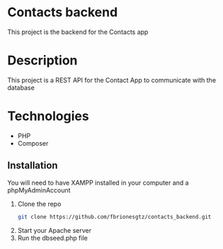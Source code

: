 # Contacts backend

This project is the backend for the Contacts app

# Description

This project is a REST API for the Contact App to communicate with the database

# Technologies

* PHP
* Composer

## Installation
You will need to have XAMPP installed in your computer and a phpMyAdminAccount
1. Clone the repo
   ```sh
   git clone https://github.com/fbrionesgtz/contacts_backend.git
   ```
2. Start your Apache server
3. Run the dbseed.php file
